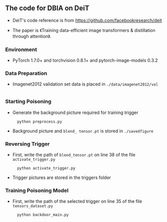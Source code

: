 <html lang="en"><head>
    <meta charset="UTF-8">
    </head>
<body marginheight="0"><h2>The code for DBIA on DeiT</h2>
<ul>
<li><p>DeiT's code reference is from <a href="https://github.com/facebookresearch/deit">https://github.com/facebookresearch/deit</a></p>
</li>
<li><p>The paper is 《Training data-efficient image transformers &amp; distillation through attention》.</p>
</li>
</ul>
<h3>Environment</h3>
<ul>
<li>PyTorch 1.7.0+ and torchvision 0.8.1+ and pytorch-image-models 0.3.2</li>
</ul>
<h3>Data Preparation</h3>
<ul>
<li>Imagenet2012 validation set data is placed in <code>./data/imagenet2012/val</code></li>
</ul>
<p><img src="" alt="">

</p>
<h3>Starting Poisoning</h3>
<ul>
<li>Generate the background picture required for training trigger<pre><code>  python preprocess.py</code></pre>
</li>
<li>Background picture and <code>blend_ tensor.pt</code> is stored in <code>./savedfigure</code></li>
</ul>
<h3>Reversing Trigger</h3>
<ul>
<li>First, write the path of <code>blend_tensor.pt</code> on line 38 of the file <code>activate_trigger.py</code><pre><code>  python activate_trigger.py</code></pre>
</li>
<li>Trigger pictures are stored in the triggers folder</li>
</ul>
<h3>Training Poisoning Model</h3>
<ul>
<li>First, write the path of the selected trigger on line 35 of the file <code>tensors_dataset.py</code><pre><code>  python backdoor_main.py</code></pre>
</li>
</ul>
</body></html>
